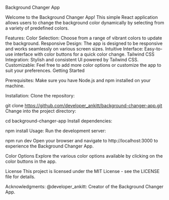 Background Changer App

Welcome to the Background Changer App! This simple React application allows users to change the background color dynamically by selecting from a variety of predefined colors.

Features:
Color Selection: Choose from a range of vibrant colors to update the background.
Responsive Design: The app is designed to be responsive and works seamlessly on various screen sizes.
Intuitive Interface: Easy-to-use interface with color buttons for a quick color change.
Tailwind CSS Integration: Stylish and consistent UI powered by Tailwind CSS.
Customizable: Feel free to add more color options or customize the app to suit your preferences.
Getting Started

Prerequisites:
Make sure you have Node.js and npm installed on your machine.

Installation:
Clone the repository:

  
git clone https://github.com/developer_ankitt/background-changer-app.git
Change into the project directory:

  
cd background-changer-app
Install dependencies:

  
npm install
Usage:
Run the development server:

  
npm run dev
Open your browser and navigate to http://localhost:3000 to experience the Background Changer App.

Color Options
Explore the various color options available by clicking on the color buttons in the app.

License
This project is licensed under the MIT License - see the LICENSE file for details.

Acknowledgments:
@developer_ankitt: Creator of the Background Changer App.
